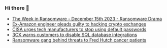 ### Hi there 👋

<!--START_SECTION:feed-->
* [The Week in Ransomware - December 15th 2023 - Ransomware Drama](https://www.bleepingcomputer.com/news/security/the-week-in-ransomware-december-15th-2023-ransomware-drama/)
* [Ex-Amazon engineer pleads guilty to hacking crypto exchanges](https://www.bleepingcomputer.com/news/security/ex-amazon-engineer-pleads-guilty-to-hacking-crypto-exchanges/)
* [CISA urges tech manufacturers to stop using default passwords](https://www.bleepingcomputer.com/news/security/cisa-urges-tech-manufacturers-to-stop-using-default-passwords/)
* [3CX warns customers to disable SQL database integrations](https://www.bleepingcomputer.com/news/security/3cx-warns-customers-to-disable-sql-database-integrations/)
* [Ransomware gang behind threats to Fred Hutch cancer patients](https://www.bleepingcomputer.com/news/security/ransomware-gang-behind-threats-to-fred-hutch-cancer-patients/)
<!--END_SECTION:feed-->

<!--
**frankenk/frankenk** is a ✨ _special_ ✨ repository because its `README.md` (this file) appears on your GitHub profile.

Here are some ideas to get you started:

- 🔭 I’m currently working on ...
- 🌱 I’m currently learning ...
- 👯 I’m looking to collaborate on ...
- 🤔 I’m looking for help with ...
- 💬 Ask me about ...
- 📫 How to reach me: ...
- 😄 Pronouns: ...
- ⚡ Fun fact: ...
-->



